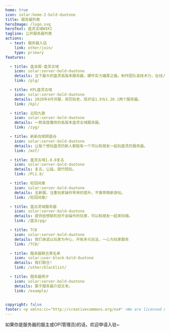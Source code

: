 ```yaml
---
home: true
icon: solar:home-2-bold-duotone
title: 服务器列表
heroImage: /logo.svg
heroText: 盘灵古域WIKI
tagline: 公开服务器列表
actions:
  - text: 服务器入驻
    link: other/join/
    type: primary
features:

  - title: 盘龙阁-盘灵古域
    icon: solar:server-bold-duotone
    details: 当下最大的盘灵高版本服务器，硬件实力雄厚之最。制作团队高技术力，在线人数高，活跃玩家多，基础设施全面，DLC虽复杂但口味咸淡适宜，适合萌新游玩。
    link: /plg/

  - title: KPL盘灵古域
    icon: solar:server-bold-duotone
    details: 2020年4月开服，资历较老，现开设1.8与1.20.1两个服务器。
    link: /kpl/

  - title: 云阳九歌
    icon: solar:server-bold-duotone
    details: 一款高度魔改的高版本盘灵古域服务器。
    link: /zyg/

  - title: 新新向荣顾菇谷
    icon: solar:server-bold-duotone
    details: 让每个想玩盘灵的新人都能有一个可以和朋友一起玩盘灵的服务器。
    link: /mxf/

  - title: 盘灵古域1.8.8复古
    icon: solar:server-bold-duotone
    details: 复古，公益，腐竹陪玩。
    link: /PL1.8/

  - title: 轮回间章
    icon: solar:server-bold-duotone
    details: 全新服，注重玩家操作带来的提升，不推荐萌新游玩。
    link: /轮回间章/

  - title: 盘古灵域服务器
    icon: solar:server-bold-duotone
    details: 提供给想联机但不会操作的玩家，可以和朋友一起来玩哦。
    link: /盘古rpg/

  - title: TCB
    icon: solar:server-bold-duotone
    details: 我们承诺以玩家为中心，开拓多元玩法，一心为玩家服务
    link: /TCB/

  - title: 服务器联合黑名单
    icon: solar:user-block-bold-duotone
    details: 我们联合!
    link: /other/blacklist/

  - title: 服务器例子
    icon: solar:server-bold-duotone
    details: 栗子服务器介绍文本。
    link: /example/

  
copyright: false
footer: <p xmlns:cc="http://creativecommons.org/ns#" >We are licensed under <a href="http://creativecommons.org/licenses/by/4.0/?ref=chooser-v1" target="_blank" rel="license noopener noreferrer" style="display:inline-block;">CC BY 4.0<img style="height:22px!important;margin-left:3px;vertical-align:text-bottom;" src="https://mirrors.creativecommons.org/presskit/icons/cc.svg?ref=chooser-v1"><img style="height:22px!important;margin-left:3px;vertical-align:text-bottom;" src="https://mirrors.creativecommons.org/presskit/icons/by.svg?ref=chooser-v1"></a></p><br />网站所涉及的公司名称、商标、产品等均为其各自所有者的资产，仅供识别。涉及游戏内的剧情文本为MayorTW & 紅石口袋所有。<br />"Minecraft"以及"我的世界"为美国微软公司的商标 本站与微软公司没有从属关系。| © 2015 - 2024 3ON EM | <a href="https://icp.gov.moe/?keyword=20240969" target="_blank">萌ICP备20240969号</a>
---
```


如果你是服务器的服主或OP(管理员)的话，欢迎申请入驻~
